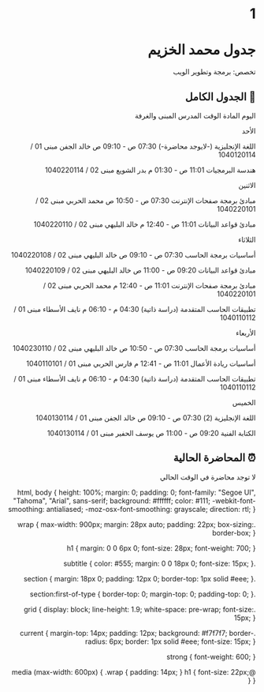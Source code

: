 # 1

<!doctype html>
<html lang="ar" dir="rtl">
<head>
  <meta charset="utf-8" />
  <meta name="viewport" content="width=device-width,initial-scale=1" />
  <title>جدول محمد الخزيم</title>
  <link rel="stylesheet" href="style.css">
</head>
<body>
  <div class="wrap">
    <h1>جدول محمد الخزيم</h1>
    <div class="subtitle">تخصص: برمجة وتطوير الويب</div>

   <div class="section">
      <h2>📘 الجدول الكامل</h2>
      <div class="grid">
اليوم المادة الوقت المدرس المبنى والغرفة

الأحد

اللغة الإنجليزية
(-لايوجد محاضرة-)
07:30 ص - 09:10 ص خالد الجفن مبنى 01 / 1040120114

هندسة البرمجيات
11:01 ص - 01:30 م بدر الشويع مبنى 02 / 1040220114

الاثنين

مبادئ برمجة صفحات الإنترنت
07:30 ص - 10:50 ص محمد الحربي مبنى 02 / 1040220101

مبادئ قواعد البيانات
11:01 ص - 12:40 م خالد البليهي مبنى 02 / 1040220110

الثلاثاء

أساسيات برمجة الحاسب
07:30 ص - 09:10 ص خالد البليهي مبنى 02 / 1040220108

مبادئ قواعد البيانات
09:20 ص - 11:00 ص خالد البليهي مبنى 02 / 1040220109

مبادئ برمجة صفحات الإنترنت
11:01 ص - 12:40 م محمد الحربي مبنى 02 / 1040220101

تطبيقات الحاسب المتقدمة
(دراسة ذاتية)
04:30 م - 06:10 م نايف الأسطاء مبنى 01 / 1040110112

الأربعاء

أساسيات برمجة الحاسب
07:30 ص - 10:50 ص خالد البليهي مبنى 02 / 1040230110

أساسيات ريادة الأعمال
11:01 ص - 12:41 م فارس الحربي مبنى 01 / 1040110101

تطبيقات الحاسب المتقدمة
(دراسة ذاتية)
04:30 م - 06:10 م نايف الأسطاء مبنى 01 / 1040110112

الخميس

اللغة الإنجليزية (2)
07:30 ص - 09:10 ص خالد الجفن مبنى 01 / 1040130114

الكتابة الفنية
09:20 ص - 11:00 ص يوسف الحفير مبنى 01 / 1040130114
      </div>
    </div>
    <div class="section">
      <h2>⏰ المحاضرة الحالية</h2>
      <div class="current">
        لا توجد محاضرة في الوقت الحالي
      </div>
    </div>
  </div>
</body>
</html>
html, body {
  height: 100%;
  margin: 0;
  padding: 0;
  font-family: "Segoe UI", "Tahoma", "Arial", sans-serif;
  background: #ffffff;
  color: #111;
  -webkit-font-smoothing: antialiased;
  -moz-osx-font-smoothing: grayscale;
  direction: rtl;
}

.wrap {
  max-width: 900px;
  margin: 28px auto;
  padding: 22px;
  box-sizing: border-box;
}

h1 {
  margin: 0 0 6px 0;
  font-size: 28px;
  font-weight: 700;
}

.subtitle {
  color: #555;
  margin: 0 0 18px 0;
  font-size: 15px;
}

.section {
  margin: 18px 0;
  padding: 12px 0;
  border-top: 1px solid #eee;
}

.section:first-of-type {
  border-top: 0;
  margin-top: 0;
  padding-top: 0;
}

.grid {
  display: block;
  line-height: 1.9;
  white-space: pre-wrap;
  font-size: 15px;
}

.current {
  margin-top: 14px;
  padding: 12px;
  background: #f7f7f7;
  border-radius: 6px;
  border: 1px solid #eee;
  font-size: 15px;
}

strong {
  font-weight: 600;
}

@media (max-width: 600px) {
  .wrap {
    padding: 14px;
  }
  h1 {
    font-size: 22px;
  }
}
